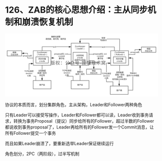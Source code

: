 # 126、ZAB的核心思想介绍：主从同步机制和崩溃恢复机制

![主从同步机制和崩溃恢复机制](/docs/03/images/126/01.png)

协议的本质而言，划分集群角色，主从架构，Leader和Follower两种角色

 

只有Leader可以接受写操作，Leader和Follower都可以读，Leader收到事务请求，转换为事务Proposal（提议）同步给所有的Follower，超过半数的Follower都说收到事务proposal了，Leader再给所有的Follower发一个Commit消息，让所有Follower提交一个事务

 

而且如果Leader崩溃了，要重新选举Leader保证继续运行

 

角色划分，2PC（两阶段），过半写机制
